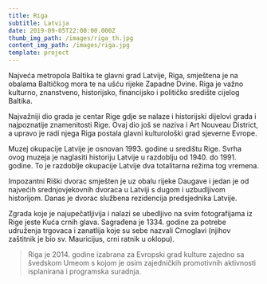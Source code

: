 ```yaml
---
title: Riga
subtitle: Latvija
date: 2019-09-05T22:00:00.000Z
thumb_img_path: /images/riga_th.jpg
content_img_path: /images/riga.jpg
template: project
---
```

Najveća metropola Baltika te glavni grad Latvije, Riga, smještena je na obalama Baltičkog mora te na ušću rijeke Zapadne Dvine. Riga je važno kulturno, znanstveno, historijsko, financijsko i političko središte cijelog Baltika.

Najvažniji dio grada je centar Rige gdje se nalaze i historijski dijelovi grada i najpoznatije znamenitosti Rige. Ovaj dio još se naziva i Art Nouveau District, a upravo je radi njega Riga postala glavni kulturološki grad sjeverne Evrope.

Muzej okupacije Latvije je osnovan 1993. godine u središtu Rige. Svrha ovog muzeja je naglasiti historiju Latvije u razdoblju od 1940. do 1991. godine. To je razdoblje okupacije Latvije dva totalitarna režima tog vremena.

Impozantni Riški dvorac smješten je uz obalu rijeke Daugave i jedan je od najvećih srednjovjekovnih dvoraca u Latviji s dugom i uzbudljivom historijom. Danas je dvorac službena rezidencija predsjednika Latvije.

Zgrada koje je najupečatljivija i nalazi se ubedljivo na svim fotografijama iz Rige jeste Kuća crnih glava. Sagrađena je 1334. godine za potrebe udruženja trgovaca i zanatlija koje su sebe nazvali Crnoglavi (njihov zaštitnik je bio sv. Mauricijus, crni ratnik u oklopu).

> Riga je 2014. godine izabrana za Evropski grad kulture zajedno sa švedskom Umeom s kojom je osim zajedničkih promotivnih aktivnosti isplanirana i programska suradnja.
